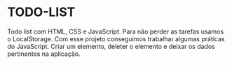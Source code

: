 # TODO-LIST
Todo list com HTML, CSS e JavaScript.
Para não perder as tarefas usamos o LocalStorage.
Com esse projeto conseguimos trabalhar algumas práticas do JavaScript.
Criar um elemento, deleter o elemento e deixar os dados pertinentes na aplicação.
